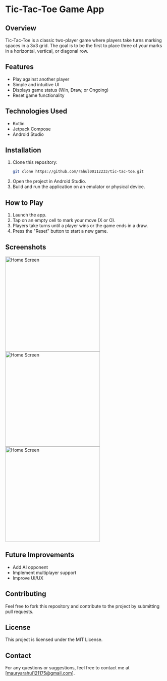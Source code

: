 # Tic-Tac-Toe Game App

## Overview
Tic-Tac-Toe is a classic two-player game where players take turns marking spaces in a 3x3 grid. The goal is to be the first to place three of your marks in a horizontal, vertical, or diagonal row.

## Features
- Play against another player
- Simple and intuitive UI
- Displays game status (Win, Draw, or Ongoing)
- Reset game functionality

## Technologies Used
- Kotlin
- Jetpack Compose
- Android Studio

## Installation
1. Clone this repository:
   ```bash
   git clone https://github.com/rahul00112233/tic-tac-toe.git
   ```
2. Open the project in Android Studio.
3. Build and run the application on an emulator or physical device.

## How to Play
1. Launch the app.
2. Tap on an empty cell to mark your move (X or O).
3. Players take turns until a player wins or the game ends in a draw.
4. Press the "Reset" button to start a new game.

## Screenshots
<img src="https://github.com/user-attachments/assets/1252eb36-1609-454a-a49e-fbcba8c6eca2" alt="Home Screen" width="300" />
<img src="https://github.com/user-attachments/assets/2558b5f9-b8e5-40b4-b5a7-7eca4cc4b85c" alt="Home Screen" width="300" />
<img src="https://github.com/user-attachments/assets/bba355d5-c028-42c2-89c5-75f3f7dade48" alt="Home Screen" width="300" />

## Future Improvements
- Add AI opponent
- Implement multiplayer support
- Improve UI/UX

## Contributing
Feel free to fork this repository and contribute to the project by submitting pull requests.

## License
This project is licensed under the MIT License.

## Contact
For any questions or suggestions, feel free to contact me at [mauryarahul121175@gmail.com].

